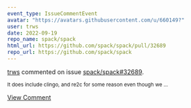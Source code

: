 ```yaml
---
event_type: IssueCommentEvent
avatar: "https://avatars.githubusercontent.com/u/660149?"
user: trws
date: 2022-09-19
repo_name: spack/spack
html_url: https://github.com/spack/spack/pull/32689
repo_url: https://github.com/spack/spack
---
```


<a href='https://github.com/trws' target='_blank'>trws</a> commented on issue <a href='https://github.com/spack/spack/pull/32689' target='_blank'>spack/spack#32689</a>.

<small>It does include clingo, and re2c for some reason even though we ...</small>

<a href='https://github.com/spack/spack/pull/32689' target='_blank'>View Comment</a>